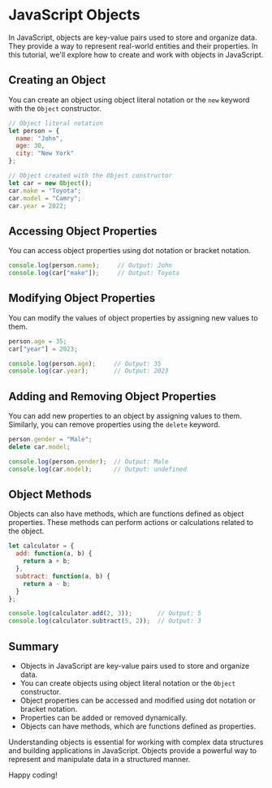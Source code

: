 # JavaScript Objects

In JavaScript, objects are key-value pairs used to store and organize data. They provide a way to represent real-world entities and their properties. In this tutorial, we'll explore how to create and work with objects in JavaScript.

## Creating an Object

You can create an object using object literal notation or the `new` keyword with the `Object` constructor.

```javascript
// Object literal notation
let person = {
  name: "John",
  age: 30,
  city: "New York"
};

// Object created with the Object constructor
let car = new Object();
car.make = "Toyota";
car.model = "Camry";
car.year = 2022;
```

## Accessing Object Properties

You can access object properties using dot notation or bracket notation.

```javascript
console.log(person.name);     // Output: John
console.log(car["make"]);     // Output: Toyota
```

## Modifying Object Properties

You can modify the values of object properties by assigning new values to them.

```javascript
person.age = 35;
car["year"] = 2023;

console.log(person.age);     // Output: 35
console.log(car.year);       // Output: 2023
```

## Adding and Removing Object Properties

You can add new properties to an object by assigning values to them. Similarly, you can remove properties using the `delete` keyword.

```javascript
person.gender = "Male";
delete car.model;

console.log(person.gender);  // Output: Male
console.log(car.model);      // Output: undefined
```

## Object Methods

Objects can also have methods, which are functions defined as object properties. These methods can perform actions or calculations related to the object.

```javascript
let calculator = {
  add: function(a, b) {
    return a + b;
  },
  subtract: function(a, b) {
    return a - b;
  }
};

console.log(calculator.add(2, 3));       // Output: 5
console.log(calculator.subtract(5, 2));  // Output: 3
```

## Summary

- Objects in JavaScript are key-value pairs used to store and organize data.
- You can create objects using object literal notation or the `Object` constructor.
- Object properties can be accessed and modified using dot notation or bracket notation.
- Properties can be added or removed dynamically.
- Objects can have methods, which are functions defined as properties.

Understanding objects is essential for working with complex data structures and building applications in JavaScript. Objects provide a powerful way to represent and manipulate data in a structured manner.

Happy coding!
